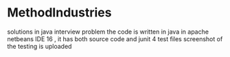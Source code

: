 # MethodIndustries 
solutions in java interview problem
the code is written in java in apache netbeans IDE 16 , 
it has both source code and junit 4 test files
screenshot of the testing is uploaded
